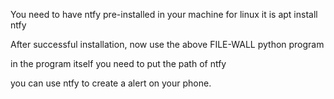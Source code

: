 You need to have ntfy pre-installed in your machine
for linux it is apt install ntfy

After successful installation, now use the above FILE-WALL python program 

in the program itself you need to put the path of ntfy 

you can use ntfy to create a alert on your phone.




